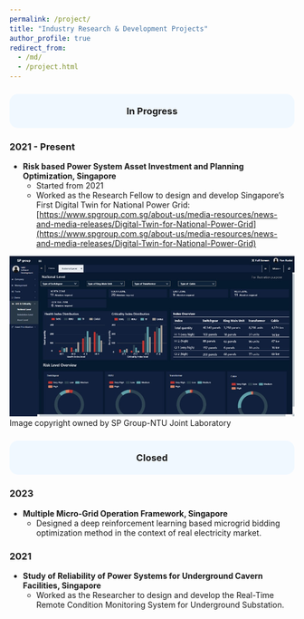 ```yaml
---
permalink: /project/
title: "Industry Research & Development Projects"
author_profile: true
redirect_from: 
  - /md/
  - /project.html
---
```

<h3 style="background-color:#f0f8ff; padding:20px; border-radius:15px; text-align:center;">
In Progress
</h3>

### 2021 - Present
* **Risk based Power System Asset Investment and Planning Optimization, Singapore**
  * Started from 2021
  * Worked as the Research Fellow to design and develop Singapore’s First Digital Twin for National Power Grid: [https://www.spgroup.com.sg/about-us/media-resources/news-and-media-releases/Digital-Twin-for-National-Power-Grid](https://www.spgroup.com.sg/about-us/media-resources/news-and-media-releases/Digital-Twin-for-National-Power-Grid)

![sp](./sp.jpg)
Image copyright owned by SP Group-NTU Joint Laboratory

<h3 style="background-color:#f0f8ff; padding:20px; border-radius:15px; text-align:center;">
Closed
</h3>

### 2023
* **Multiple Micro-Grid Operation Framework, Singapore**
  * Designed a deep reinforcement learning based microgrid bidding optimization method in the context of real electricity market.

### 2021
* **Study of Reliability of Power Systems for Underground Cavern Facilities, Singapore**
  * Worked as the Researcher to design and develop the Real-Time Remote Condition Monitoring System for Underground Substation.
